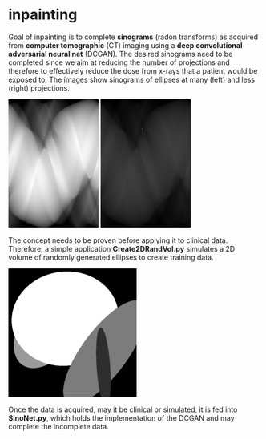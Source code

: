 # inpainting

Goal of inpainting is to complete **sinograms** (radon transforms) as acquired from **computer tomographic** (CT) imaging using a **deep convolutional adversarial neural net** (DCGAN). The desired sinograms need to be completed since we aim at reducing the number of projections and therefore to effectively reduce the dose from x-rays that a patient would be exposed to. The images show sinograms of ellipses at many (left) and less (right) projections.

![Simulated Volume of Random Ellipses](Images/randEllRadEx.png)
![Simulated Volume of Random Ellipses](Images/randEllRedRadEx.png)

The concept needs to be proven before applying it to clinical data. Therefore, a simple application **Create2DRandVol.py** simulates a 2D volume of randomly generated ellipses to create training data.

![Simulated Volume of Random Ellipses](Images/randEllEx.png)

Once the data is acquired, may it be clinical or simulated, it is fed into **SinoNet.py**, which holds the implementation of the DCGAN and may complete the incomplete data.
